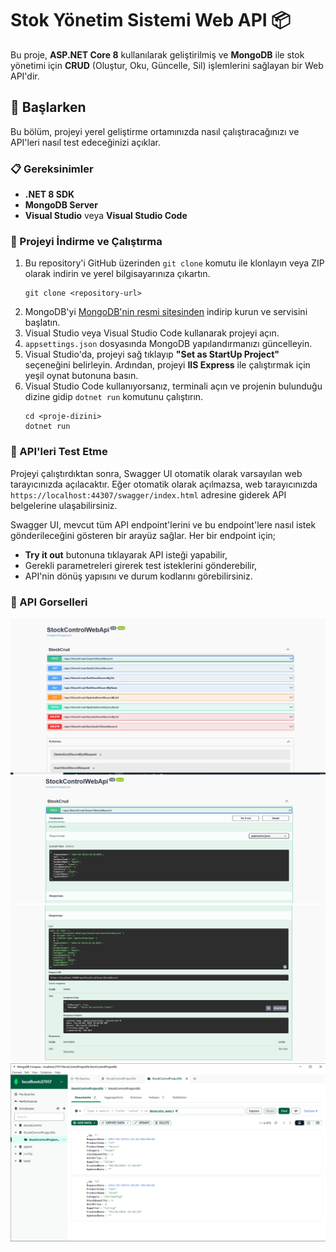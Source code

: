# Stok Yönetim Sistemi Web API 📦

Bu proje, **ASP.NET Core 8** kullanılarak geliştirilmiş ve **MongoDB** ile stok yönetimi için **CRUD** (Oluştur, Oku, Güncelle, Sil) işlemlerini sağlayan bir Web API'dir.

## 🚀 Başlarken

Bu bölüm, projeyi yerel geliştirme ortamınızda nasıl çalıştıracağınızı ve API'leri nasıl test edeceğinizi açıklar.

### 📋 Gereksinimler

- **.NET 8 SDK**
- **MongoDB Server**
- **Visual Studio** veya **Visual Studio Code**

### 🔧 Projeyi İndirme ve Çalıştırma

1. Bu repository'i GitHub üzerinden `git clone` komutu ile klonlayın veya ZIP olarak indirin ve yerel bilgisayarınıza çıkartın.
    ```
    git clone <repository-url>
    ```
2. MongoDB'yi [MongoDB'nin resmi sitesinden](https://www.mongodb.com/try/download/community) indirip kurun ve servisini başlatın.
3. Visual Studio veya Visual Studio Code kullanarak projeyi açın.
4. `appsettings.json` dosyasında MongoDB yapılandırmanızı güncelleyin.
5. Visual Studio'da, projeyi sağ tıklayıp **"Set as StartUp Project"** seçeneğini belirleyin. Ardından, projeyi **IIS Express** ile çalıştırmak için yeşil oynat butonuna basın.
6. Visual Studio Code kullanıyorsanız, terminali açın ve projenin bulunduğu dizine gidip `dotnet run` komutunu çalıştırın.
    ```
    cd <proje-dizini>
    dotnet run
    ```

### 📝 API'leri Test Etme

Projeyi çalıştırdıktan sonra, Swagger UI otomatik olarak varsayılan web tarayıcınızda açılacaktır. Eğer otomatik olarak açılmazsa, web tarayıcınızda `https://localhost:44307/swagger/index.html` adresine giderek API belgelerine ulaşabilirsiniz.

Swagger UI, mevcut tüm API endpoint'lerini ve bu endpoint'lere nasıl istek gönderileceğini gösteren bir arayüz sağlar. Her bir endpoint için;

- **Try it out** butonuna tıklayarak API isteği yapabilir,
- Gerekli parametreleri girerek test isteklerini gönderebilir,
- API'nin dönüş yapısını ve durum kodlarını görebilirsiniz.
  
### 📝 API Gorselleri
![StockCrud Api](Ekran%20Resmi%202024-03-28%2022.05.43.png)
![Api Test Request](Ekran%20Resmi%202024-03-28%2022.05.26.png)
![Api Test Response](Ekran%20Resmi%202024-03-28%2022.05.35.png)
![Mongo Db Api Test Dogrulama](Ekran%20Resmi%202024-03-28%2022.32.07.png)




